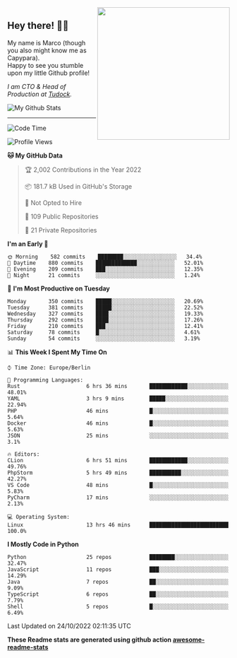 <img src="https://capypara.de/para_logo.png?a=13" align="right" width="300">

## Hey there! 👋🙃
My name is Marco (though you also might know me as Capypara).  
Happy to see you stumble upon my little Github profile!

*I am CTO & Head of Production at <a href="http://tudock.de">Tudock</a>.*


![My Github Stats](https://github-readme-stats.vercel.app/api?username=theCapypara&show_icons=true&title_color=8ea106&text_color=ffffff&icon_color=8ea106&bg_color=2F343F&hide_border=1)

---
<!--START_SECTION:waka-->
![Code Time](http://img.shields.io/badge/Code%20Time-1%2C871%20hrs%2034%20mins-blue)

![Profile Views](http://img.shields.io/badge/Profile%20Views-1-blue)

**🐱 My GitHub Data** 

> 🏆 2,002 Contributions in the Year 2022
 > 
> 📦 181.7 kB Used in GitHub's Storage 
 > 
> 🚫 Not Opted to Hire
 > 
> 📜 109 Public Repositories 
 > 
> 🔑 21 Private Repositories  
 > 
**I'm an Early 🐤** 

```text
🌞 Morning    582 commits    ████████░░░░░░░░░░░░░░░░░   34.4% 
🌆 Daytime    880 commits    █████████████░░░░░░░░░░░░   52.01% 
🌃 Evening    209 commits    ███░░░░░░░░░░░░░░░░░░░░░░   12.35% 
🌙 Night      21 commits     ░░░░░░░░░░░░░░░░░░░░░░░░░   1.24%

```
📅 **I'm Most Productive on Tuesday** 

```text
Monday       350 commits    █████░░░░░░░░░░░░░░░░░░░░   20.69% 
Tuesday      381 commits    █████░░░░░░░░░░░░░░░░░░░░   22.52% 
Wednesday    327 commits    ████░░░░░░░░░░░░░░░░░░░░░   19.33% 
Thursday     292 commits    ████░░░░░░░░░░░░░░░░░░░░░   17.26% 
Friday       210 commits    ███░░░░░░░░░░░░░░░░░░░░░░   12.41% 
Saturday     78 commits     █░░░░░░░░░░░░░░░░░░░░░░░░   4.61% 
Sunday       54 commits     ░░░░░░░░░░░░░░░░░░░░░░░░░   3.19%

```


📊 **This Week I Spent My Time On** 

```text
⌚︎ Time Zone: Europe/Berlin

💬 Programming Languages: 
Rust                     6 hrs 36 mins       ████████████░░░░░░░░░░░░░   48.01% 
YAML                     3 hrs 9 mins        █████░░░░░░░░░░░░░░░░░░░░   22.94% 
PHP                      46 mins             █░░░░░░░░░░░░░░░░░░░░░░░░   5.64% 
Docker                   46 mins             █░░░░░░░░░░░░░░░░░░░░░░░░   5.63% 
JSON                     25 mins             ░░░░░░░░░░░░░░░░░░░░░░░░░   3.1%

🔥 Editors: 
CLion                    6 hrs 51 mins       ████████████░░░░░░░░░░░░░   49.76% 
PhpStorm                 5 hrs 49 mins       ██████████░░░░░░░░░░░░░░░   42.27% 
VS Code                  48 mins             █░░░░░░░░░░░░░░░░░░░░░░░░   5.83% 
PyCharm                  17 mins             ░░░░░░░░░░░░░░░░░░░░░░░░░   2.13%

💻 Operating System: 
Linux                    13 hrs 46 mins      █████████████████████████   100.0%

```

**I Mostly Code in Python** 

```text
Python                   25 repos            ████████░░░░░░░░░░░░░░░░░   32.47% 
JavaScript               11 repos            ███░░░░░░░░░░░░░░░░░░░░░░   14.29% 
Java                     7 repos             ██░░░░░░░░░░░░░░░░░░░░░░░   9.09% 
TypeScript               6 repos             ██░░░░░░░░░░░░░░░░░░░░░░░   7.79% 
Shell                    5 repos             █░░░░░░░░░░░░░░░░░░░░░░░░   6.49%

```



 Last Updated on 24/10/2022 02:11:35 UTC
<!--END_SECTION:waka-->

**These Readme stats are generated using github action [awesome-readme-stats](https://github.com/anmol098/waka-readme-stats)**
